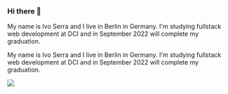 ### Hi there 👋

My name is Ivo Serra and I live in Berlin in Germany. I'm studying fullstack web development at DCI and in September 2022 will complete my graduation.



My name is Ivo Serra and I live in Berlin in Germany. I'm studying fullstack web development at DCI and in September 2022 will complete my graduation.


<a href="https://github.com/ivoserra/github-readme-stats">
  <img align="center" src="https://github-readme-stats.vercel.app/api/top-langs/?username=ivoserra&layout=compact" />
</a>


